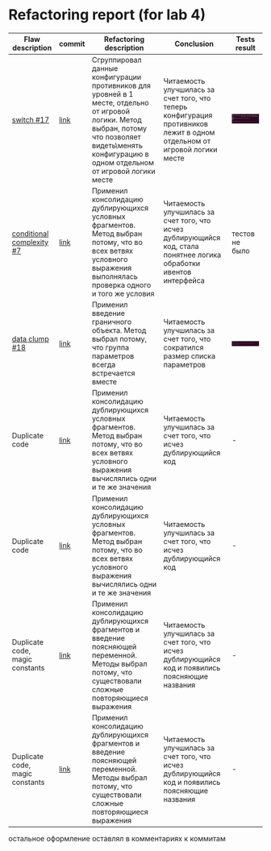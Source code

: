 # Refactoring report (for lab 4)


Flaw description | commit| Refactoring description | Conclusion | Tests result
--- | --- | --- | --- | ---
[switch #17][i17] | [link][c27] |Сгруппировал данные конфигурации противников для уровней в 1 месте, отдельно от игровой логики. Метод выбран, потому что позволяет видеть\менять конфигурацию в одном отдельном от игровой логики месте| Читаемость улучшилась за счет того, что теперь конфигурация противников лежит в одном отдельном от игровой логики месте | ![tests results](tests_run_results.png)
[conditional complexity #7][i7] | [link][c7] | Применил консолидацию дублирующихся условных фрагментов. Метод выбран потому, что во всех ветвях условного выражения выполнялась проверка одного и того же условия | Читаемость улучшилась за счет того, что исчез дублирующийся код, стала понятнее логика обработки ивентов интерфейса | тестов не было
[data clump #18][i18]| [link][c18] | Применил введение граничного объекта. Метод выбрал потому, что группа параметров всегда встречается вместе | Читаемость улучшилась за счет того, что сократился размер списка параметров |  ![tests results](test_interface.png)
Duplicate code | [link][cm1] | Применил консолидацию дублирующихся условных фрагментов. Метод выбран потому, что во всех ветвях условного выражения вычислялись одни и те же значения | Читаемость улучшилась за счет того, что исчез дублирующийся код | -
Duplicate code | [link][cm2] | Применил консолидацию дублирующихся условных фрагментов. Метод выбран потому, что во всех ветвях условного выражения вычислялись одни и те же значения | Читаемость улучшилась за счет того, что исчез дублирующийся код | -
Duplicate code, magic constants | [link][cm3] | Применил консолидацию дублирующихся фрагментов и введение поясняющей переменной. Методы выбрал потому, что существовали сложные повторяющиеся выражения | Читаемость улучшилась за счет того, что исчез дублирующийся код и появились поясняющие названия | -
Duplicate code, magic constants | [link][cm4] | Применил консолидацию дублирующихся фрагментов и введение поясняющей переменной. Методы выбрал потому, что существовали сложные повторяющиеся выражения | Читаемость улучшилась за счет того, что исчез дублирующийся код и появились поясняющие названия | -

остальное оформление оставлял в комментариях к коммитам


[i1]: https://github.com/merry-cooperation/refactorMeowHero/issues/1
[i7]: https://github.com/merry-cooperation/refactorMeowHero/issues/7
[i17]: https://github.com/merry-cooperation/refactorMeowHero/issues/17
[i18]: https://github.com/merry-cooperation/refactorMeowHero/issues/18
[i23]: https://github.com/merry-cooperation/refactorMeowHero/issues/23
[i27]: https://github.com/merry-cooperation/refactorMeowHero/issues/27
[i28]: https://github.com/merry-cooperation/refactorMeowHero/issues/28
[i39]: https://github.com/merry-cooperation/refactorMeowHero/issues/39
[i45]: https://github.com/merry-cooperation/refactorMeowHero/issues/45

[c7]: https://github.com/merry-cooperation/refactorMeowHero/commit/451399c4a1daa63dc72064e5775724152697fe88
[c18]: https://github.com/merry-cooperation/refactorMeowHero/commit/26848c627ec6724e75f0b7af7583e1e52dc5ed4c
[c27]: https://github.com/merry-cooperation/refactorMeowHero/commit/61421d9f0f3a2aadefb6217da4809dee5cfee87e

[cm1]: https://github.com/merry-cooperation/refactorMeowHero/commit/74e5dbfc48e1fa73d8adfee2cee7480532300f06
[cm2]: https://github.com/merry-cooperation/refactorMeowHero/commit/b393309faf1273fbae4c409897c45410540f9223
[cm3]: https://github.com/merry-cooperation/refactorMeowHero/commit/b4a502e59c4e3c6c5cc1a0b0f3bb5ea3d6f5343b
[cm4]: https://github.com/merry-cooperation/refactorMeowHero/commit/50467fc51dcae3b8dc9335ba1c4efc31b203c42d
